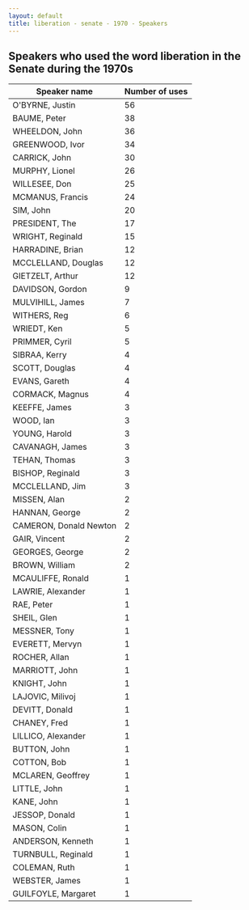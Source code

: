 ```yaml
---
layout: default
title: liberation - senate - 1970 - Speakers
---
```

## Speakers who used the word **liberation** in the Senate during the 1970s

| Speaker name | Number of uses |
|--------------|----------------|
|O'BYRNE, Justin|56|
|BAUME, Peter|38|
|WHEELDON, John|36|
|GREENWOOD, Ivor|34|
|CARRICK, John|30|
|MURPHY, Lionel|26|
|WILLESEE, Don|25|
|MCMANUS, Francis|24|
|SIM, John|20|
|PRESIDENT, The|17|
|WRIGHT, Reginald|15|
|HARRADINE, Brian|12|
|MCCLELLAND, Douglas|12|
|GIETZELT, Arthur|12|
|DAVIDSON, Gordon|9|
|MULVIHILL, James|7|
|WITHERS, Reg|6|
|WRIEDT, Ken|5|
|PRIMMER, Cyril|5|
|SIBRAA, Kerry|4|
|SCOTT, Douglas|4|
|EVANS, Gareth|4|
|CORMACK, Magnus|4|
|KEEFFE, James|3|
|WOOD, Ian|3|
|YOUNG, Harold|3|
|CAVANAGH, James|3|
|TEHAN, Thomas|3|
|BISHOP, Reginald|3|
|MCCLELLAND, Jim|3|
|MISSEN, Alan|2|
|HANNAN, George|2|
|CAMERON, Donald Newton|2|
|GAIR, Vincent|2|
|GEORGES, George|2|
|BROWN, William|2|
|MCAULIFFE, Ronald|1|
|LAWRIE, Alexander|1|
|RAE, Peter|1|
|SHEIL, Glen|1|
|MESSNER, Tony|1|
|EVERETT, Mervyn|1|
|ROCHER, Allan|1|
|MARRIOTT, John|1|
|KNIGHT, John|1|
|LAJOVIC, Milivoj|1|
|DEVITT, Donald|1|
|CHANEY, Fred|1|
|LILLICO, Alexander|1|
|BUTTON, John|1|
|COTTON, Bob|1|
|MCLAREN, Geoffrey|1|
|LITTLE, John|1|
|KANE, John|1|
|JESSOP, Donald|1|
|MASON, Colin|1|
|ANDERSON, Kenneth|1|
|TURNBULL, Reginald|1|
|COLEMAN, Ruth|1|
|WEBSTER, James|1|
|GUILFOYLE, Margaret|1|

